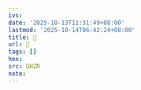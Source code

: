 ```yaml
---
ivs:
date: '2025-10-13T11:31:49+08:00'
lastmod: '2025-10-14T06:42:24+08:00'
title: 󰪱
url: 󰪱
tags: []
hex: 
src: GHZR
note:
---
```

